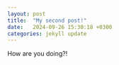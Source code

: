 ```yaml
---
layout: post
title:  "My second post!"
date:   2024-09-26 15:30:18 +0300
categories: jekyll update
---
```



How are you doing?!
